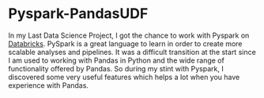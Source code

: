 # Pyspark-PandasUDF
In my Last Data Science Project, I got the chance to work with Pyspark on [Databricks](http://databricks.com). PySpark is a great language to learn in order to create more scalable analyses and pipelines. It was a difficult transition at the start since I am used to working with Pandas in Python and the wide range of functionality offered by Pandas. So during my stint with Pyspark, I discovered some very useful features which helps a lot when you have experience with Pandas.
